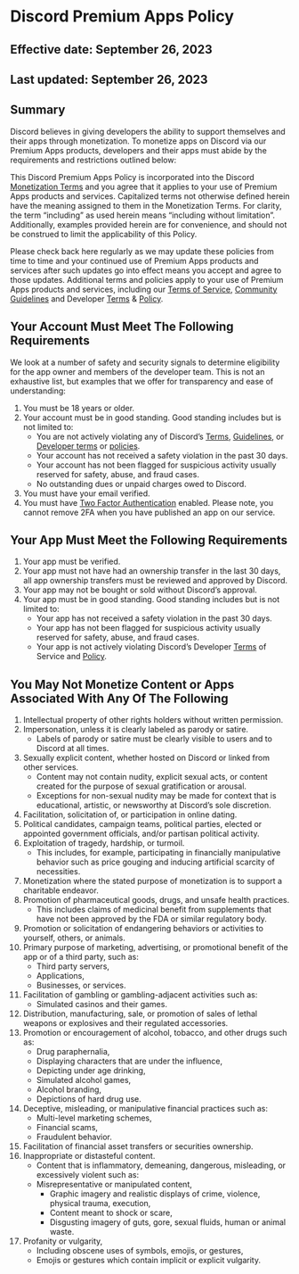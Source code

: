 # Discord Premium Apps Policy

## Effective date: September 26, 2023

## Last updated: September 26, 2023

## Summary
Discord believes in giving developers the ability to support themselves and their apps through monetization. To monetize apps on Discord via our Premium Apps products, developers and their apps must abide by the requirements and restrictions outlined below:

This Discord Premium Apps Policy is incorporated into the Discord [Monetization Terms](https://support.discord.com/hc/en-us/articles/5330075836311) and you agree that it applies to your use of Premium Apps products and services. Capitalized terms not otherwise defined herein have the meaning assigned to them in the Monetization Terms. For clarity, the term “including” as used herein means “including without limitation”. Additionally, examples provided herein are for convenience, and should not be construed to limit the applicability of this Policy. 

Please check back here regularly as we may update these policies from time to time and your continued use of Premium Apps products and services after such updates go into effect means you accept and agree to those updates. Additional terms and policies apply to your use of Premium Apps products and services, including our [Terms of Service](https://discord.com/terms), [Community Guidelines](https://discord.com/guidelines) and Developer [Terms](https://discord.com/developers/docs/policies-and-agreements/developer-terms-of-service) & [Policy](https://discord.com/developers/docs/policies-and-agreements/developer-policy).


## Your Account Must Meet The Following Requirements
We look at a number of safety and security signals to determine eligibility for the app owner and members of the developer team. This is not an exhaustive list, but examples that we offer for transparency and ease of understanding: 
1. You must be 18 years or older.
2. Your account must be in good standing. Good standing includes but is not limited to:
    - You are not actively violating any of Discord’s [Terms](https://discord.com/terms), [Guidelines](https://discord.com/guidelines), or [Developer terms](https://discord.com/developers/docs/policies-and-agreements/developer-terms-of-service) or [policies](https://discord.com/developers/docs/policies-and-agreements/developer-policy).
    - Your account has not received a safety violation in the past 30 days.
    - Your account has not been flagged for suspicious activity usually reserved for safety, abuse, and fraud cases.
    - No outstanding dues or unpaid charges owed to Discord.
3. You must have your email verified.
4. You must have [Two Factor Authentication](https://support.discord.com/hc/en-us/articles/219576828) enabled. Please note, you cannot remove 2FA when you have published an app on our service.

## Your App Must Meet the Following Requirements
1. Your app must be verified. 
2. Your app must not have had an ownership transfer in the last 30 days, all app ownership transfers must be reviewed and approved by Discord.
3. Your app may not be bought or sold without Discord’s approval. 
4. Your app must be in good standing. Good standing includes but is not limited to:
    - Your app has not received a safety violation in the past 30 days.
    - Your app has not been flagged for suspicious activity usually reserved for safety, abuse, and fraud cases.
    - Your app is not actively violating Discord’s Developer [Terms](https://discord.com/terms) of Service and [Policy](https://discord.com/developers/docs/policies-and-agreements/developer-policy).

## You May Not Monetize Content or Apps Associated With Any Of The Following
1. Intellectual property of other rights holders without written permission. 
2. Impersonation, unless it is clearly labeled as parody or satire.
    - Labels of parody or satire must be clearly visible to users and to Discord at all times.
3. Sexually explicit content, whether hosted on Discord or linked from other services. 
    - Content may not contain nudity, explicit sexual acts, or content created for the purpose of sexual gratification or arousal.
    - Exceptions for non-sexual nudity may be made for context that is educational, artistic, or newsworthy at Discord’s sole discretion.
4. Facilitation, solicitation of, or participation in online dating. 
5. Political candidates, campaign teams, political parties, elected or appointed government officials, and/or partisan political activity.
6. Exploitation of tragedy, hardship, or turmoil. 
    - This includes, for example, participating in financially manipulative behavior such as price gouging and inducing artificial scarcity of necessities.
7. Monetization where the stated purpose of monetization is to support a charitable endeavor.
8. Promotion of pharmaceutical goods, drugs, and unsafe health practices. 
    - This includes claims of medicinal benefit from supplements that have not been approved by the FDA or similar regulatory body.
9. Promotion or solicitation of endangering behaviors or activities to yourself, others, or animals.
10. Primary purpose of marketing, advertising, or promotional benefit of the app or of a third party, such as:
    - Third party servers, 
    - Applications, 
    - Businesses, or services. 
11. Facilitation of gambling or gambling-adjacent activities such as:
    - Simulated casinos and their games. 
12. Distribution, manufacturing, sale, or promotion of sales of lethal weapons or explosives and their regulated accessories. 
13. Promotion or encouragement of alcohol, tobacco, and other drugs such as:
    - Drug paraphernalia, 
    - Displaying characters that are under the influence, 
    - Depicting under age drinking, 
    - Simulated alcohol games,
    - Alcohol branding, 
    - Depictions of hard drug use.
14. Deceptive, misleading, or manipulative financial practices such as:
    - Multi-level marketing schemes,
    - Financial scams, 
    - Fraudulent behavior.
15. Facilitation of financial asset transfers or securities ownership.
16. Inappropriate or distasteful content.
    - Content that is inflammatory, demeaning, dangerous, misleading, or excessively violent such as:
    - Misrepresentative or manipulated content,
        - Graphic imagery and realistic displays of crime, violence, physical trauma, execution,
        - Content meant to shock or scare,
        - Disgusting imagery of guts, gore, sexual fluids, human or animal waste.
17. Profanity or vulgarity,
    - Including obscene uses of symbols, emojis, or gestures,
    - Emojis or gestures which contain implicit or explicit vulgarity.
